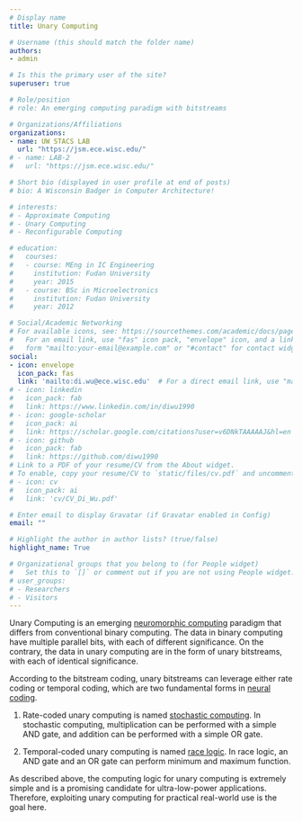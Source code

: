 ```yaml
---
# Display name
title: Unary Computing

# Username (this should match the folder name)
authors:
- admin

# Is this the primary user of the site?
superuser: true

# Role/position
# role: An emerging computing paradigm with bitstreams

# Organizations/Affiliations
organizations:
- name: UW STACS LAB
  url: "https://jsm.ece.wisc.edu/"
# - name: LAB-2
#   url: "https://jsm.ece.wisc.edu/"

# Short bio (displayed in user profile at end of posts)
# bio: A Wisconsin Badger in Computer Architecture!

# interests:
# - Approximate Computing
# - Unary Computing
# - Reconfigurable Computing

# education:
#   courses:
#   - course: MEng in IC Engineering
#     institution: Fudan University
#     year: 2015
#   - course: BSc in Microelectronics
#     institution: Fudan University
#     year: 2012

# Social/Academic Networking
# For available icons, see: https://sourcethemes.com/academic/docs/page-builder/#icons
#   For an email link, use "fas" icon pack, "envelope" icon, and a link in the
#   form "mailto:your-email@example.com" or "#contact" for contact widget.
social:
- icon: envelope
  icon_pack: fas
  link: 'mailto:di.wu@ece.wisc.edu'  # For a direct email link, use "mailto:test@example.org".
# - icon: linkedin
#   icon_pack: fab
#   link: https://www.linkedin.com/in/diwu1990
# - icon: google-scholar
#   icon_pack: ai
#   link: https://scholar.google.com/citations?user=v6DNkTAAAAAJ&hl=en
# - icon: github
#   icon_pack: fab
#   link: https://github.com/diwu1990
# Link to a PDF of your resume/CV from the About widget.
# To enable, copy your resume/CV to `static/files/cv.pdf` and uncomment the lines below.
# - icon: cv
#   icon_pack: ai
#   link: 'cv/CV_Di_Wu.pdf'

# Enter email to display Gravatar (if Gravatar enabled in Config)
email: ""

# Highlight the author in author lists? (true/false)
highlight_name: True

# Organizational groups that you belong to (for People widget)
#   Set this to `[]` or comment out if you are not using People widget.
# user_groups:
# - Researchers
# - Visitors
---
```


Unary Computing is an emerging [neuromorphic computing](https://ee.stanford.edu/event/seminar/brain-unary-computer-special-seminar) paradigm that differs from conventional binary computing. The data in binary computing have multiple parallel bits, with each of different significance. On the contrary, the data in unary computing are in the form of unary bitstreams, with each of identical significance. 

According to the bitstream coding, unary bitstreams can leverage either rate coding or temporal coding, which are two fundamental forms in [neural coding](https://en.wikipedia.org/wiki/Neural_coding).

1. Rate-coded unary computing is named [stochastic computing](https://en.wikipedia.org/wiki/Stochastic_computing). In stochastic computing, multiplication can be performed with a simple AND gate, and addition can be performed with a simple OR gate.

2. Temporal-coded unary computing is named [race logic](https://dl.acm.org/doi/10.1145/2678373.2665747). In race logic, an AND gate and an OR gate can perform minimum and maximum function.

As described above, the computing logic for unary computing is extremely simple and is a promising candidate for ultra-low-power applications. Therefore, exploiting unary computing for practical real-world use is the goal here.